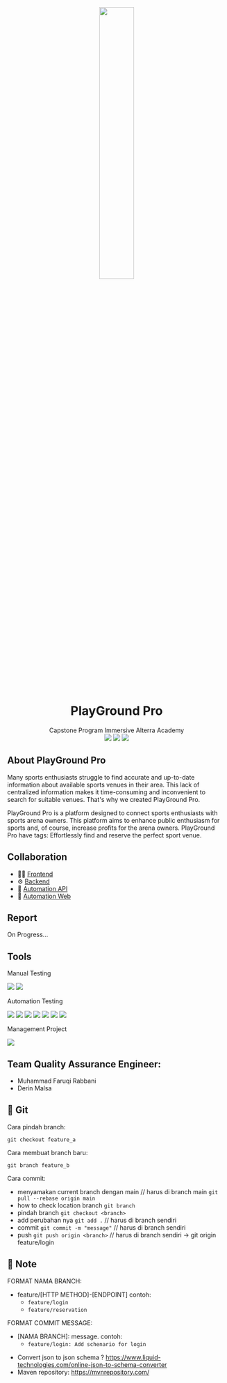 <div align="center">
<img width="40%" src="./images/GuruMu.svg"><br/>
<summary><h1 style="display-inline:block">PlayGround Pro</h1></summary>
Capstone Program Immersive Alterra Academy <br/>
<a href="https://docs.google.com/spreadsheets/d/1uYWn7ZmfCWHA28EG7FZ_Ii_iL4IWxgaf27pr87a99Qw/edit?usp=sharing" target="blank"><img src="https://img.shields.io/badge/-Test%20Scenario-181717?style=for-the-badge&logo=microsoft-excel&color=f09559&logoColor=white" /></a>
<a href="https://docs.google.com/presentation/d/1cV6LjPO_fseBgi0L49n9EFeAcSd85rlUvXxgRnjT_Bo/edit#slide=id.p1" target="blank"><img src="https://img.shields.io/badge/-Presentation%20PlayGround Pro-181717?style=for-the-badge&logo=microsoft-PowerPoint&color=f09559&logoColor=white" /></a>
<a href="https:--//app.swaggerhub.com/apis-docs/CapstoneAltaBE14/GuruMu/1.0.0#/" target="blank"><img src="https://img.shields.io/badge/-API%20Documentation-181717?style=for-the-badge&logo=swagger&color=f09559&logoColor=white" /></a>


</div>

## About PlayGround Pro
Many sports enthusiasts struggle to find accurate and up-to-date information about available sports venues in their area. This lack of centralized information makes it time-consuming and inconvenient to search for suitable venues. That's why we created PlayGround Pro.

PlayGround Pro is a platform designed to connect sports enthusiasts with sports arena owners. This platform aims to enhance public enthusiasm for sports and, of course, increase profits for the arena owners.
PlayGround Pro have tags: Effortlessly find and reserve the perfect sport venue.

## Collaboration
- 👨‍💻 [Frontend](https://github.com/ALTA-Gurumu/--Frontend)
- ⚙  [Backend](https://github.com/ALTA-Gurumu/--Backend)
- 🔎 [Automation API](https://github.com/ALTA-Gurumu/--QE-API)
- 🔎 [Automation Web](https://github.com/ALTA-Gurumu/--QE-Web)

## Report
On Progress...

## Tools
<div>
<p>Manual Testing</p>
      <a><img src="https://img.shields.io/badge/-Google%20Spreadsheet-181717?style=for-the-badge&logo=GoogleChrome&color=f09559&logoColor=white"></a>
      <img src="https://img.shields.io/badge/-Postman-181717?style=for-the-badge&logo=postman&color=f09559&logoColor=white">
      <p>Automation Testing</p>
      <img src="https://img.shields.io/badge/-java-181717?style=for-the-badge&logo=java&color=f09559">
      <img src="https://img.shields.io/badge/-Apache%20Maven-181717?style=for-the-badge&logo=Apache%20Maven&color=f09559&logoColor=white">
      <img src="https://img.shields.io/badge/-cucumber-181717?style=for-the-badge&logo=cucumber&color=f09559&logoColor=white">
      <img src="https://img.shields.io/badge/-Rest%20Assured-181717?style=for-the-badge&logo=Rest-Assured&color=f09559&logoColor=white">
      <img src="https://img.shields.io/badge/-serenity bdd-181717?style=for-the-badge&logo=serenitybdd&color=f09559&logoColor=white">
      <img src="https://img.shields.io/badge/-IntelliJ IDEA-181717?style=for-the-badge&logo=intellij-idea&color=f09559">
      <img src="https://img.shields.io/badge/-Gherkin-181717?style=for-the-badge&logo=gherkin&color=f09559">
      <p>Management Project</p>
      <img src="https://img.shields.io/badge/-GitHub-181717?style=for-the-badge&logo=github&color=f09559">
</div>

## Team Quality Assurance Engineer:
* Muhammad Faruqi Rabbani
* Derin Malsa


## 🔗 Git

Cara pindah branch:
```
git checkout feature_a
```

Cara membuat branch baru:
```
git branch feature_b
```


Cara commit:
- menyamakan current branch dengan main // harus di branch main
  `git pull --rebase origin main`
- how to check location branch
  `git branch`
- pindah branch
  `git checkout <branch> `
- add perubahan nya
  `git add .` // harus di branch sendiri
- commit
  `git commit -m "message"` // harus di branch sendiri
- push
  `git push origin <branch>` // harus di branch sendiri -> git origin feature/login

## :bookmark: Note
FORMAT NAMA BRANCH:

- feature/[HTTP METHOD]-[ENDPOINT] contoh:
    - `feature/login`
    - `feature/reservation`

FORMAT COMMIT MESSAGE:
- [NAMA BRANCH]: message. contoh:
    - `feature/login: Add schenario for login`


* Convert json to json schema ? https://www.liquid-technologies.com/online-json-to-schema-converter
* Maven repository: https://mvnrepository.com/
